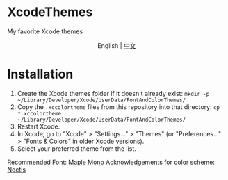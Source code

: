 # XcodeThemes
My favorite Xcode themes

<p align="center">
  English |
  <a href="./README_CN.md">中文</a>
</p>

# Installation

1.  Create the Xcode themes folder if it doesn't already exist:
    `mkdir -p ~/Library/Developer/Xcode/UserData/FontAndColorThemes/`
2.  Copy the `.xccolortheme` files from this repository into that directory:
    `cp *.xccolortheme ~/Library/Developer/Xcode/UserData/FontAndColorThemes/`
3.  Restart Xcode.
4.  In Xcode, go to "Xcode" > "Settings..." > "Themes" (or "Preferences..." > "Fonts & Colors" in older Xcode versions).
5.  Select your preferred theme from the list.

Recommended Font: [Maple Mono](https://github.com/subframe7536/maple-font)
Acknowledgements for color scheme: [Noctis](https://github.com/liviuschera/noctis)
